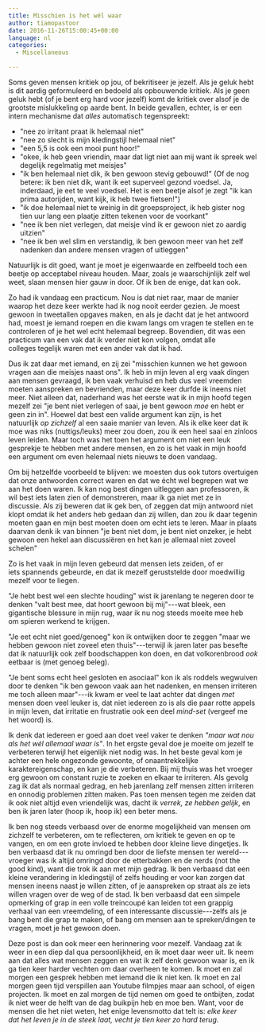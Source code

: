 ```yaml
---
title: Misschien is het wél waar
author: tiamopastoor
date: 2016-11-26T15:00:45+00:00
language: nl
categories:
  - Miscellaneous

---
```

Soms geven mensen kritiek op jou, of bekritiseer je jezelf. Als je geluk hebt is dit aardig geformuleerd en bedoeld als opbouwende kritiek. Als je geen geluk hebt (of je bent erg hard voor jezelf) komt de kritiek over alsof je de grootste mislukkeling op aarde bent. In beide gevallen, echter, is er een intern mechanisme dat _alles_ automatisch tegenspreekt:

  * "nee zo irritant praat ik helemaal niet"
  * "nee zo slecht is mijn kledingstijl helemaal niet"
  * "een 5,5 is ook een mooi punt hoor!"
  * "okee, ik heb geen vriendin, maar dat ligt niet aan mij want ik spreek wel degelijk regelmatig met meisjes"
  * "ik ben helemaal niet dik, ik ben gewoon stevig gebouwd!" (Of de nog betere: ik ben niet dik, want ik eet superveel gezond voedsel. Ja, inderdaad, je eet te veel voedsel. Het is een beetje alsof je zegt "ik kan prima autorijden, want kijk, ik heb twee fietsen!")
  * "ik doe helemaal niet te weinig in dit groepsproject, ik heb gister nog tien uur lang een plaatje zitten tekenen voor de voorkant"
  * "nee ik ben niet verlegen, dat meisje vind ik er gewoon niet zo aardig uitzien"
  * "nee ik ben wel slim en verstandig, ik ben gewoon meer van het zelf nadenken dan andere mensen vragen of uitleggen"


Natuurlijk is dit goed, want je moet je eigenwaarde en zelfbeeld toch een beetje op acceptabel niveau houden. Maar, zoals je waarschijnlijk zelf wel weet, slaan mensen hier gauw in door. Of ik ben de enige, dat kan ook.

Zo had ik vandaag een practicum. Nou is dat niet raar, maar de manier waarop het deze keer werkte had ik nog nooit eerder gezien. Je moest gewoon in tweetallen opgaves maken, en als je dacht dat je het antwoord had, moest je iemand roepen en die kwam langs om vragen te stellen en te controleren of je het wel echt helemaal begreep. Bovendien, dit was een practicum van een vak dat ik verder niet kon volgen, omdat alle colleges tegelijk waren met een ander vak dat ik had.

Dus ik zat daar met iemand, en zij zei "misschien kunnen we het gewoon vragen aan die meisjes naast ons". Ik heb in mijn leven al erg vaak dingen aan mensen gevraagd, ik ben vaak verhuisd en heb dus veel vreemden moeten aanspreken en bevrienden, maar deze keer durfde ik ineens niet meer. Niet alleen dat, naderhand was het eerste wat ik in mijn hoofd tegen mezelf zei "je bent niet verlegen of saai, je bent gewoon _moe_ en hebt er geen zin in". Hoewel dat best een valide argument kan zijn, is het natuurlijk _op zichzelf_ al een saaie manier van leven. Als ik elke keer dat ik moe was niks (nuttigs/leuks) meer zou doen, zou ik een heel saai en zinloos leven leiden. Maar toch was het toen het argument om niet een leuk gesprekje te hebben met andere mensen, en zo is het vaak in mijn hoofd een argument om even helemaal niets nieuws te doen vandaag.

Om bij hetzelfde voorbeeld te blijven: we moesten dus ook tutors overtuigen dat onze antwoorden correct waren en dat we écht wel begrepen wat we aan het doen waren. Ik kan nog best dingen uitleggen aan professoren, ik wil best iets laten zien of demonstreren, maar ik ga niet met ze in discussie. Als zij beweren dat ik gek ben, of zeggen dat mijn antwoord niet klopt omdat ik het anders heb gedaan dan zij willen, dan zou ik daar tegenin moeten gaan en mijn best moeten doen om echt iets te leren. Maar in plaats daarvan denk ik van binnen "je bent niet dom, je bent niet onzeker, je hebt gewoon een hekel aan discussiëren en het kan je allemaal niet zoveel schelen"

Zo is het vaak in mijn leven gebeurd dat mensen iets zeiden, of er iets spannends gebeurde, en dat ik mezelf geruststelde door moedwillig mezelf voor te liegen.

"Je hebt best wel een slechte houding" wist ik jarenlang te negeren door te denken "valt best mee, dat hoort gewoon bij mij"---wat bleek, een gigantische blessure in mijn rug, waar ik nu nog steeds moeite mee heb om spieren werkend te krijgen.

"Je eet echt niet goed/genoeg" kon ik ontwijken door te zeggen "maar we hebben gewoon niet zoveel eten thuis"---terwijl ik jaren later pas besefte dat ik natuurlijk ook zelf boodschappen kon doen, en dat volkorenbrood _ook_ eetbaar is (met genoeg beleg).

"Je bent soms echt heel gesloten en asociaal" kon ik als roddels wegwuiven door te denken "ik ben gewoon vaak aan het nadenken, en mensen irriteren me toch alleen maar"---ik kwam er veel te laat achter dat dingen _met_ mensen doen veel leuker is, dat niet iedereen zo is als die paar rotte appels in mijn leven, dat irritatie en frustratie ook een deel _mind-set_ (vergeef me het woord) is.

Ik denk dat iedereen er goed aan doet veel vaker te denken _"maar wat nou als het wél allemaal waar is"_. In het ergste geval doe je moeite om jezelf te verbeteren terwijl het eigenlijk niet nodig was. In het beste geval kom je achter een hele ongezonde gewoonte, of onaantrekkelijke karaktereigenschap, en kan je die verbeteren. Bij mij thuis was het vroeger erg gewoon om constant ruzie te zoeken en elkaar te irriteren. Als gevolg zag ik dat als normaal gedrag, en heb jarenlang zelf mensen zitten irriteren en onnodig problemen zitten maken. Pas toen mensen tegen me zeiden dat ik ook niet altijd even vriendelijk was, dacht ik _verrek, ze hebben gelijk_, en ben ik jaren later (hoop ik, hoop ik) een beter mens.

Ik ben nog steeds verbaasd over de enorme mogelijkheid van mensen om zichzelf te verbeteren, om te reflecteren, om kritiek te geven en op te vangen, en om een grote invloed te hebben door kleine lieve dingetjes. Ik ben verbaasd dat ik nu omringd ben door de liefste mensen ter wereld---vroeger was ik altijd omringd door de etterbakken en de nerds (not the good kind), want die trok ik aan met mijn gedrag. Ik ben verbaasd dat een kleine verandering in kledingstijl of zelfs houding er voor kan zorgen dat mensen ineens naast je willen zitten, of je aanspreken op straat als ze iets willen vragen over de weg of de stad. Ik ben verbaasd dat een simpele opmerking of grap in een volle treincoupé kan leiden tot een grappig verhaal van een vreemdeling, of een interessante discussie---zelfs als je bang bent die grap te maken, of bang om mensen aan te spreken/dingen te vragen, moet je het gewoon doen.

Deze post is dan ook meer een herinnering voor mezelf. Vandaag zat ik weer in een diep dal qua persoonlijkheid, en ik moet daar weer uit. Ik neem aan dat alles wat mensen zeggen en wat ik zelf denk gewoon waar is, en ik ga tien keer harder vechten om daar overheen te komen. Ik moet en zal morgen een gesprek hebben met iemand die ik niet ken. Ik moet en zal morgen geen tijd verspillen aan Youtube filmpjes maar aan school, of eigen projecten. Ik moet en zal morgen de tijd nemen om goed te ontbijten, zodat ik niet weer de helft van de dag buikpijn heb en moe ben. Want, voor de mensen die het niet weten, het enige levensmotto dat telt is: _elke keer dat het leven je in de steek laat, vecht je tien keer zo hard terug_.

 

 

 

 